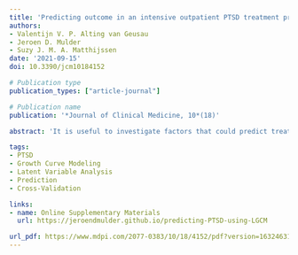 ```yaml
---
title: 'Predicting outcome in an intensive outpatient PTSD treatment program using daily measures'
authors:
- Valentijn V. P. Alting van Geusau
- Jeroen D. Mulder
- Suzy J. M. A. Matthijssen
date: '2021-09-15'
doi: 10.3390/jcm10184152

# Publication type
publication_types: ["article-journal"]

# Publication name
publication: '*Journal of Clinical Medicine, 10*(18)'

abstract: 'It is useful to investigate factors that could predict treatment outcomes for PTSD. The current study aims to investigate the relationship between daily measured PTSD symptoms during an intensive six-day treatment program and overall post-treatment outcomes. The treatment program combines eye movement desensitization with reprocessing and prolonged exposure, as well as physical activity and psychoeducation. It was expected that for the entire duration of treatment, as well as the first half of the treatment, a greater decline in daily PTSD symptoms would be a predictor for a greater decline in PTSD symptoms at a four-week follow-up. Data from 109 PTSD-patients (87.2% female, mean age = 36.9, SD = 11.5) were used. PTSD symptoms were measured with the CAPS-5 and the self-reported PTSD checklist for DSM-5 (PCL-5). Daily PTSD symptoms were measured with an abbreviated version of the PCL-5 (8-item PCL). Latent growth curve models were used to describe changes in daily PTSD symptoms and predict treatment outcome. Results show that a greater decline in daily PTSD symptoms measured by the 8-item PCL predicts better treatment outcome (CAPS-5 and PCL-5), but that a patient’s PTSD symptoms on the first day of treatment has no predictive effect. A decline in PTSD symptoms only during the first half of treatment was also found to predict treatment outcomes. Future research should be focused on replicating the results of the current study.'

tags: 
- PTSD 
- Growth Curve Modeling
- Latent Variable Analysis
- Prediction
- Cross-Validation

links:
- name: Online Supplementary Materials
  url: https://jeroendmulder.github.io/predicting-PTSD-using-LGCM

url_pdf: https://www.mdpi.com/2077-0383/10/18/4152/pdf?version=1632463162
---
```

